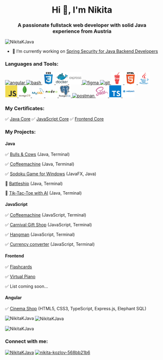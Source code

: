 <h1 align="center">Hi 👋, I'm Nikita</h1>
<h3 align="center">A passionate fullstack web developer with solid Java experience from Austria</h3>

<p align="left"> <img src="https://komarev.com/ghpvc/?username=NikitaKJava&label=Profile%20views&color=0e75b6&style=flat" alt="NikitaKJava" /> </p>

- 🔭 I’m currently working on [Spring Security for Java Backend Developers](https://hyperskill.org/tracks/38)

<h3 align="left">Languages and Tools:</h3>
<p align="left"> <a href="https://angular.io" target="_blank" rel="noreferrer"> <img src="https://angular.io/assets/images/logos/angular/angular.svg" alt="angular" width="40" height="40"/> </a> <a href="https://www.gnu.org/software/bash/" target="_blank" rel="noreferrer"> <img src="https://www.vectorlogo.zone/logos/gnu_bash/gnu_bash-icon.svg" alt="bash" width="40" height="40"/> </a> <a href="https://www.w3schools.com/css/" target="_blank" rel="noreferrer"> <img src="https://raw.githubusercontent.com/devicons/devicon/master/icons/css3/css3-original-wordmark.svg" alt="css3" width="40" height="40"/> </a> <a href="https://www.docker.com/" target="_blank" rel="noreferrer"> <img src="https://raw.githubusercontent.com/devicons/devicon/master/icons/docker/docker-original-wordmark.svg" alt="docker" width="40" height="40"/> </a> <a href="https://expressjs.com" target="_blank" rel="noreferrer"> <img src="https://raw.githubusercontent.com/devicons/devicon/master/icons/express/express-original-wordmark.svg" alt="express" width="40" height="40"/> </a> <a href="https://www.figma.com/" target="_blank" rel="noreferrer"> <img src="https://www.vectorlogo.zone/logos/figma/figma-icon.svg" alt="figma" width="40" height="40"/> </a> <a href="https://git-scm.com/" target="_blank" rel="noreferrer"> <img src="https://www.vectorlogo.zone/logos/git-scm/git-scm-icon.svg" alt="git" width="40" height="40"/> </a> <a href="https://gulpjs.com" target="_blank" rel="noreferrer"> <img src="https://raw.githubusercontent.com/devicons/devicon/master/icons/gulp/gulp-plain.svg" alt="gulp" width="40" height="40"/> </a> <a href="https://www.w3.org/html/" target="_blank" rel="noreferrer"> <img src="https://raw.githubusercontent.com/devicons/devicon/master/icons/html5/html5-original-wordmark.svg" alt="html5" width="40" height="40"/> </a> <a href="https://www.java.com" target="_blank" rel="noreferrer"> <img src="https://raw.githubusercontent.com/devicons/devicon/master/icons/java/java-original.svg" alt="java" width="40" height="40"/> </a> <a href="https://developer.mozilla.org/en-US/docs/Web/JavaScript" target="_blank" rel="noreferrer"> <img src="https://raw.githubusercontent.com/devicons/devicon/master/icons/javascript/javascript-original.svg" alt="javascript" width="40" height="40"/> </a> <a href="https://www.mongodb.com/" target="_blank" rel="noreferrer"> <img src="https://raw.githubusercontent.com/devicons/devicon/master/icons/mongodb/mongodb-original-wordmark.svg" alt="mongodb" width="40" height="40"/> </a> <a href="https://www.mysql.com/" target="_blank" rel="noreferrer"> <img src="https://raw.githubusercontent.com/devicons/devicon/master/icons/mysql/mysql-original-wordmark.svg" alt="mysql" width="40" height="40"/> </a> <a href="https://nodejs.org" target="_blank" rel="noreferrer"> <img src="https://raw.githubusercontent.com/devicons/devicon/master/icons/nodejs/nodejs-original-wordmark.svg" alt="nodejs" width="40" height="40"/> </a> <a href="https://www.postgresql.org" target="_blank" rel="noreferrer"> <img src="https://raw.githubusercontent.com/devicons/devicon/master/icons/postgresql/postgresql-original-wordmark.svg" alt="postgresql" width="40" height="40"/> </a> <a href="https://postman.com" target="_blank" rel="noreferrer"> <img src="https://www.vectorlogo.zone/logos/getpostman/getpostman-icon.svg" alt="postman" width="40" height="40"/> </a> <a href="https://sass-lang.com" target="_blank" rel="noreferrer"> <img src="https://raw.githubusercontent.com/devicons/devicon/master/icons/sass/sass-original.svg" alt="sass" width="40" height="40"/> </a> <a href="https://www.typescriptlang.org/" target="_blank" rel="noreferrer"> <img src="https://raw.githubusercontent.com/devicons/devicon/master/icons/typescript/typescript-original.svg" alt="typescript" width="40" height="40"/> </a> <a href="https://webpack.js.org" target="_blank" rel="noreferrer"> <img src="https://raw.githubusercontent.com/devicons/devicon/d00d0969292a6569d45b06d3f350f463a0107b0d/icons/webpack/webpack-original-wordmark.svg" alt="webpack" width="40" height="40"/> </a> 

<h3 align="left">My Certificates:</h3>

✅ [Java Core](https://hyperskill.org/certificates/f6bd7f0c-f8b1-4f04-8311-5af1ed10e7c1.pdf) 
✅ [JavaScript Core](https://hyperskill.org/certificates/8a868745-2971-4442-a2e7-c2a46e383adf.pdf)
✅ [Frontend Core](https://hyperskill.org/certificates/bef06bc2-d2fe-4e3e-9225-e972e8dcce8a.pdf)
  
<h3 align="left">My Projects:</h3>
<h4>Java</h2>


✅ [Bulls & Cows](https://github.com/NikitaKJava/HyperSkill_Java_Core_Projects/blob/main/Bulls%20and%20Cows/Bulls%20and%20Cows/task/src/bullscows/Main.java) (Java, Terminal)

✅ [Coffeemachine](https://github.com/NikitaKJava/HyperSkill_Java_Core_Projects/tree/main/Coffee%20Machine%20(Java)) (Java, Terminal)

✅ [Sodoku Game for Windows](https://github.com/NikitaKJava/Sudoku_Game_for_Windows) (JavaFX, Java)

🔲 [Battleship](https://github.com/NikitaKJava/HyperSkill_Java_Core_Projects/tree/main/Battleship) (Java, Terminal)

🔲 [Tik-Tac-Toe with AI](https://github.com/NikitaKJava/HyperSkill_Java_Core_Projects/tree/main/Tic-Tac-Toe%20with%20AI) (Java, Terminal)

<h4>JavaScript</h4>

✅ [Coffeemachine](https://github.com/NikitaKJava/HyperSkill-Projects/tree/main/Frontend%20Core/Coffee%20Machine%20(JavaScript)) (JavaScript, Terminal)

✅ [Carnival Gift Shop](https://github.com/NikitaKJava/HyperSkill-Projects/blob/main/Frontend%20Core/Carnival%20Gift%20Shop/main.js) (JavaScript, Terminal)

✅ [Hangman](https://github.com/NikitaKJava/HyperSkill-Projects/blob/main/Frontend%20Core/Hangman%20(JavaScript)/Hangman%20(JavaScript)/task/main.js) (JavaScript, Terminal)

✅ [Currency converter](https://github.com/NikitaKJava/HyperSkill-Projects/blob/main/Frontend%20Core/Simple%20Currency%20Converter/Simple%20Currency%20Converter/task/main.js) (JavaScript, Terminal)

<h4>Frontend</h4>

✅ [Flashcards](https://github.com/NikitaKJava/HyperSkill-Projects/tree/main/Frontend%20Core/Flashcards/Flashcards%20(Frontend)/task/src)

✅ [Virtual Piano](https://github.com/NikitaKJava/HyperSkill-Projects/tree/main/Frontend%20Core/Virtual%20Piano)

<p>✅ List coming soon...</p>

<h4>Angular</h4>

✅ [Cinema Shop](https://github.com/NikitaKJava/Angular-Project-Cinema) (HTML5, CSS3, TypeScript, Express.js, Elephant SQL)


<p><img align="left" src="https://github-readme-stats.vercel.app/api/top-langs?username=NikitaKJava&show_icons=true&locale=en&layout=compact" alt="NikitaKJava" /></p>

<p>&nbsp;<img align="center" src="https://github-readme-stats.vercel.app/api?username=NikitaKJava&show_icons=true&locale=en" alt="NikitaKJava" /></p>

<p><img align="center" src="https://github-readme-streak-stats.herokuapp.com/?user=NikitaKJava&" alt="NikitaKJava" /></p>


<h3 align="left">Connect with me:</h3>
<p align="left">
<a href="https://codepen.io/NikitaKJava" target="blank"><img align="center" src="https://raw.githubusercontent.com/rahuldkjain/github-profile-readme-generator/master/src/images/icons/Social/codepen.svg" alt="NikitaKJava" height="30" width="40" /></a>
<a href="https://linkedin.com/in/nikita-kozlov-568bb21b6" target="blank"><img align="center" src="https://raw.githubusercontent.com/rahuldkjain/github-profile-readme-generator/master/src/images/icons/Social/linked-in-alt.svg" alt="nikita-kozlov-568bb21b6" height="30" width="40" /></a>
</p>
